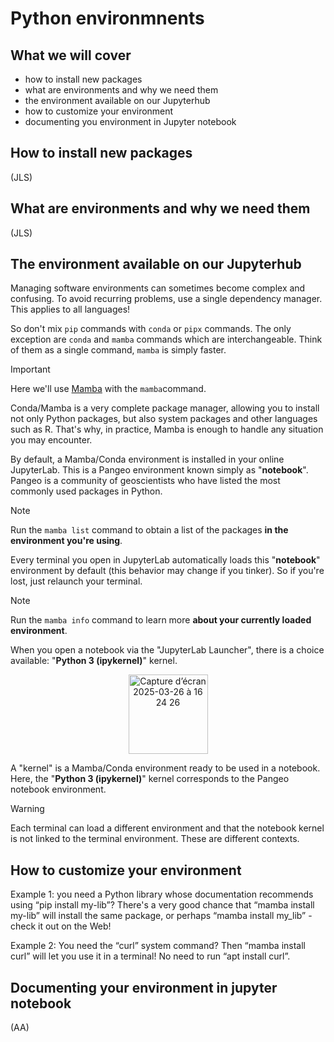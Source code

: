 # Python environmnents 

## What we will cover 
 - how to install new packages 
 - what are environments and why we need them
 - the environment available on our Jupyterhub
 - how to customize your environment
 - documenting you environment in Jupyter notebook

## How to install new packages 
(JLS)

## What are environments and why we need them
(JLS)

## The environment available on our Jupyterhub
Managing software environments can sometimes become complex and confusing. To avoid recurring problems, use a single dependency manager. This applies to all languages!

So don't mix `pip` commands with `conda` or `pipx` commands. The only exception are `conda` and `mamba` commands which are interchangeable. Think of them as a single command, `mamba` is simply faster.

> [!IMPORTANT]
> Here we'll use [Mamba](https://mamba.readthedocs.io) with the `mamba`command. 

Conda/Mamba is a very complete package manager, allowing you to install not only Python packages, but also system packages and other languages such as R. That's why, in practice, Mamba is enough to handle any situation you may encounter.

By default, a Mamba/Conda environment is installed in your online JupyterLab. This is a Pangeo environment known simply as "**notebook**". Pangeo is a community of geoscientists who have listed the most commonly used packages in Python.

> [!NOTE]
> Run the `mamba list` command to obtain a list of the packages **in the environment you're using**.

Every terminal you open in JupyterLab automatically loads this "**notebook**" environment by default (this behavior may change if you tinker). So if you're lost, just relaunch your terminal.

> [!NOTE]
> Run the `mamba info` command to learn more **about your currently loaded environment**.

When you open a notebook via the "JupyterLab Launcher", there is a choice available: "**Python 3 (ipykernel)**" kernel.

<p align=center><img width="127" alt="Capture d’écran 2025-03-26 à 16 24 26" src="https://github.com/user-attachments/assets/1e7e4fb0-03eb-4def-a972-55fae9918d0d" /></p>

A "kernel" is a Mamba/Conda environment ready to be used in a notebook. Here, the "**Python 3 (ipykernel)**" kernel corresponds to the Pangeo notebook environment.

> [!WARNING]
> Each terminal can load a different environment and that the notebook kernel is not linked to the terminal environment. These are different contexts.

## How to customize your environment

Example 1: you need a Python library whose documentation recommends using “pip install my-lib”? There's a very good chance that “mamba install my-lib” will install the same package, or perhaps “mamba install my_lib” - check it out on the Web!

Example 2: You need the “curl” system command? Then “mamba install curl” will let you use it in a terminal! No need to run “apt install curl”.

## Documenting your environment in jupyter notebook
(AA)

